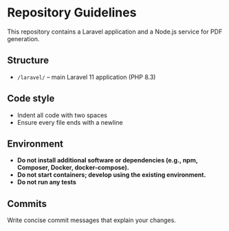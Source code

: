 # Repository Guidelines

This repository contains a Laravel application and a Node.js service for PDF generation.

## Structure

- `/laravel/` – main Laravel 11 application (PHP 8.3)

## Code style

- Indent all code with two spaces
- Ensure every file ends with a newline

## Environment

- **Do not install additional software or dependencies (e.g., npm, Composer, Docker, docker-compose).**
- **Do not start containers; develop using the existing environment.**
- **Do not run any tests**

## Commits

Write concise commit messages that explain your changes.
